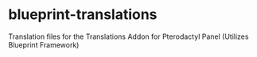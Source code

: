 # blueprint-translations
Translation files for the Translations Addon for Pterodactyl Panel (Utilizes Blueprint Framework)
